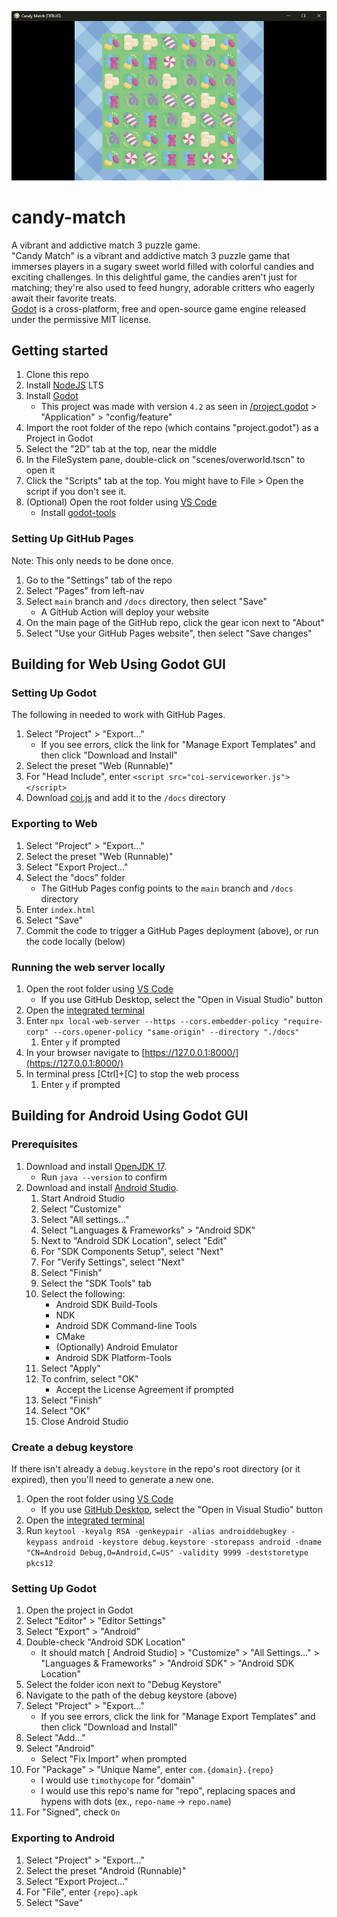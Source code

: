![Candy Match](/candy-match.png)

# candy-match
A vibrant and addictive match 3 puzzle game.
</br>
"Candy Match" is a vibrant and addictive match 3 puzzle game that immerses players in a sugary sweet world filled with colorful candies and exciting challenges. In this delightful game, the candies aren't just for matching; they're also used to feed hungry, adorable critters who eagerly await their favorite treats.
</br>
[Godot](https://godotengine.org/) is a cross-platform, free and open-source game engine released under the permissive MIT license.

## Getting started
1. Clone this repo
1. Install [NodeJS](https://nodejs.org/en/) LTS
1. Install [Godot](https://godotengine.org/)
    - This project was made with version `4.2` as seen in [/project.godot](/project.godot) > "Application" > "config/feature"
1. Import the root folder of the repo (which contains "project.godot") as a Project in Godot
1. Select the "2D" tab at the top, near the middle
1. In the FileSystem pane, double-click on "scenes/overworld.tscn" to open it
1. Click the "Scripts" tab at the top. You might have to File > Open the script if you don't see it.
1. (Optional) Open the root folder using [VS Code](https://code.visualstudio.com/)
    - Install [godot-tools](https://marketplace.visualstudio.com/items?itemName=geequlim.godot-tools)

### Setting Up GitHub Pages
Note: This only needs to be done once.
1. Go to the "Settings" tab of the repo
1. Select "Pages" from left-nav
1. Select `main` branch and `/docs` directory, then select "Save"
    - A GitHub Action will deploy your website
1. On the main page of the GitHub repo, click the gear icon next to "About"
1. Select "Use your GitHub Pages website", then select "Save changes"

## Building for Web Using Godot GUI

### Setting Up Godot
The following in needed to work with GitHub Pages.
1. Select "Project" > "Export..."
    - If you see errors, click the link for "Manage Export Templates" and then click "Download and Install"
1. Select the preset "Web (Runnable)"
1. For "Head Include", enter `<script src="coi-serviceworker.js"></script>`
1. Download [coi.js](https://github.com/gzuidhof/coi-serviceworker/raw/master/coi-serviceworker.js) and add it to the `/docs` directory

### Exporting to Web
1. Select "Project" > "Export..."
1. Select the preset "Web (Runnable)"
1. Select "Export Project..."
1. Select the "docs" folder
    - The GitHub Pages config points to the `main` branch and `/docs` directory
1. Enter `index.html`
1. Select "Save"
1. Commit the code to trigger a GitHub Pages deployment (above), or run the code locally (below)

### Running the web server locally
1. Open the root folder using [VS Code](https://code.visualstudio.com/)
    - If you use GitHub Desktop, select the "Open in Visual Studio" button
1. Open the [integrated terminal](https://code.visualstudio.com/docs/editor/integrated-terminal)
1. Enter `npx local-web-server --https --cors.embedder-policy "require-corp" --cors.opener-policy "same-origin" --directory "./docs"`
    1. Enter `y` if prompted
1. In your browser navigate to [https://127.0.0.1:8000/](https://127.0.0.1:8000/)
1. In terminal press [Ctrl]+[C] to stop the web process
    1. Enter `y` if prompted

## Building for Android Using Godot GUI

### Prerequisites
1. Download and install [OpenJDK 17](https://adoptium.net/temurin/releases/?variant=openjdk17).
    - Run `java --version` to confirm
1. Download and install [Android Studio](https://developer.android.com/studio/).
    1. Start Android Studio
    1. Select "Customize"
    1. Select "All settings..."
    1. Select "Languages & Frameworks" > "Android SDK"
    1. Next to "Android SDK Location", select "Edit"
    1. For "SDK Components Setup", select "Next"
    1. For "Verify Settings", select "Next"
    1. Select "Finish"
    1. Select the "SDK Tools" tab
    1. Select the following:
        - Android SDK Build-Tools
        - NDK
        - Android SDK Command-line Tools
        - CMake
        - (Optionally) Android Emulator
        - Android SDK Platform-Tools
    1. Select "Apply"
    1. To confrim, select "OK"
        - Accept the License Agreement if prompted
    1. Select "Finish"
    1. Select "OK"
    1. Close Android Studio

### Create a debug keystore
If there isn't already a `debug.keystore` in the repo's root directory (or it expired), then you'll need to generate a new one.
1. Open the root folder using [VS Code](https://code.visualstudio.com/)
   * If you use [GitHub Desktop](https://desktop.github.com/), select the "Open in Visual Studio" button
1. Open the [integrated terminal](https://code.visualstudio.com/docs/editor/integrated-terminal)
1. Run `keytool -keyalg RSA -genkeypair -alias androiddebugkey -keypass android -keystore debug.keystore -storepass android -dname "CN=Android Debug,O=Android,C=US" -validity 9999 -deststoretype pkcs12`

### Setting Up Godot
1. Open the project in Godot
1. Select "Editor" > "Editor Settings"
1. Select "Export" > "Android"
1. Double-check "Android SDK Location"
    - It should match [ Android Studio] > "Customize" > "All Settings..." > "Languages & Frameworks" > "Android SDK" > "Android SDK Location"
1. Select the folder icon next to "Debug Keystore"
1. Navigate to the path of the debug keystore (above)
1. Select "Project" > "Export..."
    - If you see errors, click the link for "Manage Export Templates" and then click "Download and Install"
1. Select "Add..."
1. Select "Android"
    - Select "Fix Import" when prompted
1. For "Package" > "Unique Name", enter `com.{domain}.{repo}`
    - I would use `timothycope` for "domain"
    - I would use this repo's name for "repo", replacing spaces and hypens with dots (ex., `repo-name` -> `repo.name`)
1. For "Signed", check `On`

### Exporting to Android
1. Select "Project" > "Export..."
1. Select the preset "Android (Runnable)"
1. Select "Export Project..."
1. For "File", enter `{repo}.apk`
1. Select "Save"
